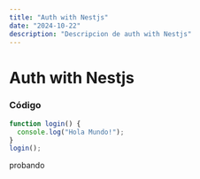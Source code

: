 ```yaml
---
title: "Auth with Nestjs"
date: "2024-10-22"
description: "Descripcion de auth with Nestjs"
---
```


# Auth with Nestjs 

### Código
```typescript
function login() {
  console.log("Hola Mundo!");
}
login();
```

probando

